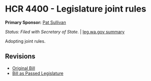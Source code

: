# HCR 4400 - Legislature joint rules
**Primary Sponsor:** [Pat Sullivan](/person/leg/pat.sullivan.md)

*Status: Filed with Secretary of State.* | [leg.wa.gov summary](https://app.leg.wa.gov/billsummary?BillNumber=4400&Year=2021)

Adopting joint rules.

## Revisions
* [Original Bill](1/)
* [Bill as Passed Legislature](1/)